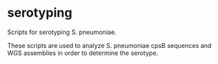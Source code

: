 # serotyping
Scripts for serotyping S. pneumoniae.

These scripts are used to analyze S. pneumoniae cpsB sequences and WGS assemblies in order to determine the serotype.
